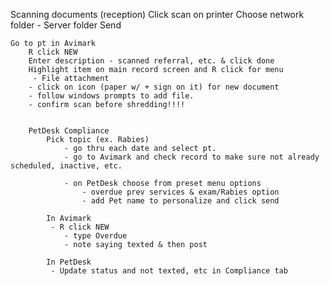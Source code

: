 Scanning documents (reception)
    Click scan on printer
        Choose network folder
            - Server folder
            Send

    Go to pt in Avimark
        R click NEW
        Enter description - scanned referral, etc. & click done
        Highlight item on main record screen and R click for menu
         - File attachment 
        - click on icon (paper w/ + sign on it) for new document
        - follow windows prompts to add file.
        - confirm scan before shredding!!!!  


        PetDesk Compliance
            Pick topic (ex. Rabies)
                - go thru each date and select pt.
                - go to Avimark and check record to make sure not already scheduled, inactive, etc.  

                - on PetDesk choose from preset menu options   
                    - overdue prev services & exam/Rabies option
                    - add Pet name to personalize and click send

            In Avimark
             - R click NEW 
                - type Overdue 
                - note saying texted & then post

            In PetDesk
             - Update status and not texted, etc in Compliance tab 

    

